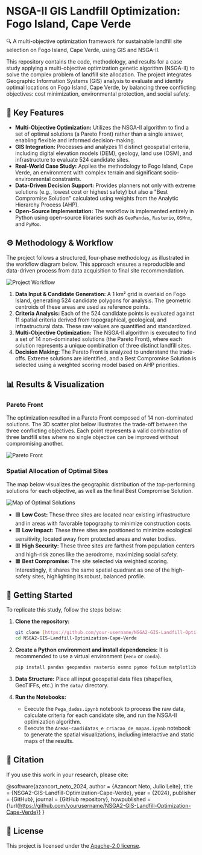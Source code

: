 # NSGA-II GIS Landfill Optimization: Fogo Island, Cape Verde

🔍 A multi-objective optimization framework for sustainable landfill site selection on Fogo Island, Cape Verde, using GIS and NSGA-II.

This repository contains the code, methodology, and results for a case study applying a multi-objective optimization genetic algorithm (NSGA-II) to solve the complex problem of landfill site allocation. The project integrates Geographic Information Systems (GIS) analysis to evaluate and identify optimal locations on Fogo Island, Cape Verde, by balancing three conflicting objectives: cost minimization, environmental protection, and social safety.

## 🌟 Key Features

* **Multi-Objective Optimization:** Utilizes the NSGA-II algorithm to find a set of optimal solutions (a Pareto Front) rather than a single answer, enabling flexible and informed decision-making.
* **GIS Integration:** Processes and analyzes 11 distinct geospatial criteria, including digital elevation models (DEM), geology, land use (OSM), and infrastructure to evaluate 524 candidate sites.
* **Real-World Case Study:** Applies the methodology to Fogo Island, Cape Verde, an environment with complex terrain and significant socio-environmental constraints.
* **Data-Driven Decision Support:** Provides planners not only with extreme solutions (e.g., lowest cost or highest safety) but also a "Best Compromise Solution" calculated using weights from the Analytic Hierarchy Process (AHP).
* **Open-Source Implementation:** The workflow is implemented entirely in Python using open-source libraries such as `GeoPandas`, `Rasterio`, `OSMnx`, and `PyMoo`.

## ⚙️ Methodology & Workflow

The project follows a structured, four-phase methodology as illustrated in the workflow diagram below. This approach ensures a reproducible and data-driven process from data acquisition to final site recommendation.

![Project Workflow](work_flow.png)

1.  **Data Input & Candidate Generation:** A 1 km² grid is overlaid on Fogo Island, generating 524 candidate polygons for analysis. The geometric centroids of these areas are used as reference points.
2.  **Criteria Analysis:** Each of the 524 candidate points is evaluated against 11 spatial criteria derived from topographical, geological, and infrastructural data. These raw values are quantified and standardized.
3.  **Multi-Objective Optimization:** The NSGA-II algorithm is executed to find a set of 14 non-dominated solutions (the Pareto Front), where each solution represents a unique combination of three distinct landfill sites.
4.  **Decision Making:** The Pareto Front is analyzed to understand the trade-offs. Extreme solutions are identified, and a Best Compromise Solution is selected using a weighted scoring model based on AHP priorities.

## 📊 Results & Visualization

### Pareto Front

The optimization resulted in a Pareto Front composed of 14 non-dominated solutions. The 3D scatter plot below illustrates the trade-off between the three conflicting objectives. Each point represents a valid combination of three landfill sites where no single objective can be improved without compromising another.

![Pareto Front](parreto_plot.png)

### Spatial Allocation of Optimal Sites

The map below visualizes the geographic distribution of the top-performing solutions for each objective, as well as the final Best Compromise Solution.

![Map of Optimal Solutions](map.jpg)

* 🟦 **Low Cost:** These three sites are located near existing infrastructure and in areas with favorable topography to minimize construction costs.
* 🟩 **Low Impact:** These three sites are positioned to minimize ecological sensitivity, located away from protected areas and water bodies.
* 🟥 **High Security:** These three sites are farthest from population centers and high-risk zones like the aerodrome, maximizing social safety.
* 🟧 **Best Compromise:** The site selected via weighted scoring. Interestingly, it shares the same spatial quadrant as one of the high-safety sites, highlighting its robust, balanced profile.

## 🚀 Getting Started

To replicate this study, follow the steps below:

1.  **Clone the repository:**
    ```bash
    git clone [https://github.com/your-username/NSGA2-GIS-Landfill-Optimization-Cape-Verde.git](https://github.com/your-username/NSGA2-GIS-Landfill-Optimization-Cape-Verde.git)
    cd NSGA2-GIS-Landfill-Optimization-Cape-Verde
    ```

2.  **Create a Python environment and install dependencies:**
    It is recommended to use a virtual environment (`venv` or `conda`).
    ```bash
    pip install pandas geopandas rasterio osmnx pymoo folium matplotlib numpy
    ```

3.  **Data Structure:**
    Place all input geospatial data files (shapefiles, GeoTIFFs, etc.) in the `data/` directory.

4.  **Run the Notebooks:**
    * Execute the `Pega_dados.ipynb` notebook to process the raw data, calculate criteria for each candidate site, and run the NSGA-II optimization algorithm.
    * Execute the `Areas-candidatas_e_criacao_de_mapas.ipynb` notebook to generate the spatial visualizations, including interactive and static maps of the results.

## 📄 Citation

If you use this work in your research, please cite:

@software{azancort_neto_2024,
  author = {Azancort Neto, Julio Leite},
  title = {NSGA2-GIS-Landfill-Optimization-Cape-Verde},
  year = {2024},
  publisher = {GitHub},
  journal = {GitHub repository},
  howpublished = {\url{https://github.com/yourusername/NSGA2-GIS-Landfill-Optimization-Cape-Verde}}
}

## 📜 License

This project is licensed under the [Apache-2.0 license](LICENSE).
